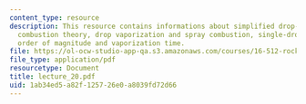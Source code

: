 ```yaml
---
content_type: resource
description: This resource contains informations about simplified drop-wise liquid
  combustion theory, drop vaporization and spray combustion, single-drop combustion,
  order of magnitude and vaporization time.
file: https://ol-ocw-studio-app-qa.s3.amazonaws.com/courses/16-512-rocket-propulsion-fall-2005/1ab34ed5a82f125726e0a8039fd72d66_lecture_20.pdf
file_type: application/pdf
resourcetype: Document
title: lecture_20.pdf
uid: 1ab34ed5-a82f-1257-26e0-a8039fd72d66
---
```


